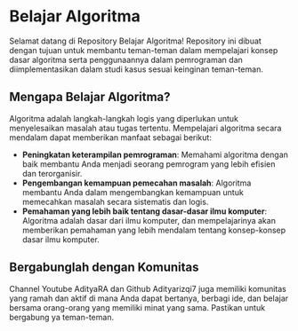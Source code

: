 # Belajar Algoritma

Selamat datang di Repository Belajar Algoritma! Repository ini dibuat dengan tujuan untuk membantu teman-teman dalam mempelajari konsep dasar algoritma serta penggunaannya dalam pemrograman dan diimplementasikan dalam studi kasus sesuai keinginan teman-teman.

## Mengapa Belajar Algoritma?

Algoritma adalah langkah-langkah logis yang diperlukan untuk menyelesaikan masalah atau tugas tertentu. Mempelajari algoritma secara mendalam dapat memberikan manfaat sebagai berikut:

- **Peningkatan keterampilan pemrograman**: Memahami algoritma dengan baik membantu Anda menjadi seorang pemrogram yang lebih efisien dan terorganisir.
- **Pengembangan kemampuan pemecahan masalah**: Algoritma membantu Anda dalam mengembangkan kemampuan untuk memecahkan masalah secara sistematis dan logis.
- **Pemahaman yang lebih baik tentang dasar-dasar ilmu komputer**: Algoritma adalah dasar dari ilmu komputer, dan mempelajarinya akan memberikan pemahaman yang lebih mendalam tentang konsep-konsep dasar ilmu komputer.

## Bergabunglah dengan Komunitas

Channel Youtube AdityaRA dan Github Adityarizqi7 juga memiliki komunitas yang ramah dan aktif di mana Anda dapat bertanya, berbagi ide, dan belajar bersama orang-orang yang memiliki minat yang sama. Pastikan untuk bergabung ya teman-teman.
